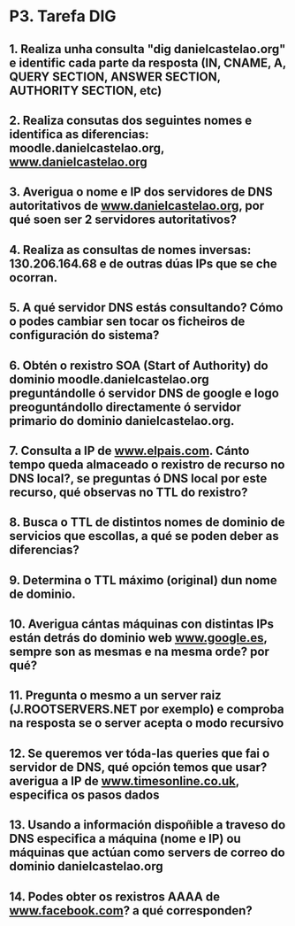 # P3. Tarefa DIG


## 1. Realiza unha consulta "dig danielcastelao.org" e identific cada parte da resposta (IN, CNAME, A, QUERY SECTION, ANSWER SECTION, AUTHORITY SECTION, etc)


## 2. Realiza consutas dos seguintes nomes e identifica as diferencias: moodle.danielcastelao.org, www.danielcastelao.org  


## 3. Averigua o nome e IP dos servidores de DNS autoritativos de www.danielcastelao.org, por qué soen ser 2 servidores autoritativos?


## 4. Realiza as consultas de nomes inversas: 130.206.164.68 e de outras dúas IPs que se che ocorran.


## 5. A qué servidor DNS estás consultando? Cómo o podes cambiar sen tocar os ficheiros de configuración do sistema?


## 6. Obtén o rexistro SOA (Start of Authority) do dominio  moodle.danielcastelao.org preguntándolle ó servidor DNS de google e logo preoguntándollo directamente ó servidor primario do dominio danielcastelao.org.


## 7. Consulta a IP de www.elpais.com. Cánto tempo queda almaceado o rexistro de recurso no DNS local?, se preguntas ó DNS local por este recurso, qué observas no TTL do rexistro?


## 8. Busca o TTL de distintos nomes de dominio de servicios que escollas, a qué se poden deber as diferencias?


## 9. Determina o TTL máximo (original) dun nome de dominio.


## 10. Averigua cántas máquinas con distintas IPs están detrás do dominio web www.google.es, sempre son as mesmas e na mesma orde? por qué?


## 11. Pregunta o mesmo a un server raiz (J.ROOTSERVERS.NET por exemplo) e comproba na resposta se o server acepta o modo recursivo


## 12. Se queremos ver tóda-las queries que fai o servidor de DNS, qué opción temos que usar? averigua a IP de www.timesonline.co.uk, especifica os pasos dados


## 13. Usando a información dispoñible a traveso do DNS especifica a máquina (nome e IP) ou máquinas que actúan como servers de correo do dominio danielcastelao.org


## 14. Podes obter os rexistros AAAA de www.facebook.com? a qué corresponden?
